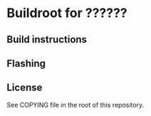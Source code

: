 # Buildroot for ??????

## Build instructions

## Flashing

## License
See COPYING file in the root of this repository.
